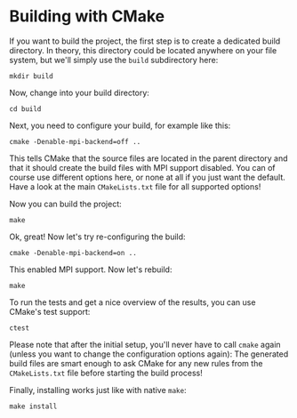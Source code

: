 # Building with CMake

If you want to build the project, the first step is to create a dedicated build
directory. In theory, this directory could be located anywhere on your file
system, but we'll simply use the ```build``` subdirectory here:

    mkdir build

Now, change into your build directory:

    cd build

Next, you need to configure your build, for example like this:

    cmake -Denable-mpi-backend=off ..

This tells CMake that the source files are located in the parent directory and
that it should create the build files with MPI support disabled. You can of
course use different options here, or none at all if you just want the default.
Have a look at the main ```CMakeLists.txt``` file for all supported options!

Now you can build the project:

    make

Ok, great! Now let's try re-configuring the build:

    cmake -Denable-mpi-backend=on ..

This enabled MPI support. Now let's rebuild:

    make

To run the tests and get a nice overview of the results, you can use CMake's
test support:

    ctest

Please note that after the initial setup, you'll never have to call ```cmake```
again (unless you want to change the configuration options again): The generated
build files are smart enough to ask CMake for any new rules from the
```CMakeLists.txt``` file before starting the build process!

Finally, installing works just like with native ```make```:

    make install
